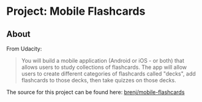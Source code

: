Project: Mobile Flashcards
==========================

About
-----
From Udacity:
> You will build a mobile application (Android or iOS - or both) that allows
users to study collections of flashcards. The app will allow users to create
different categories of flashcards called "decks", add flashcards to those
decks, then take quizzes on those decks.

The source for this project can be found here: [brenj/mobile-flashcards](https://github.com/brenj/mobile-flashcards)
